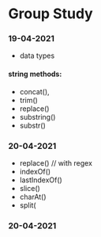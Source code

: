 # Group Study

### 19-04-2021
* data types
#### string methods:
* concat(),
* trim()
* replace()
* substring()
* substr()


### 20-04-2021

* replace() // with regex
* indexOf()
* lastIndexOf()
* slice()
* charAt()
* split(

### 20-04-2021
